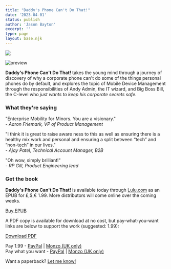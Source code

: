 ```yaml
---
title: "Daddy's Phone Can't Do That!"
date: '2023-04-01'
status: publish
author: 'Jason Bayton'
excerpt: ''
type: page
layout: base.njk
---
```


<div id="af_group">
<div id="af_img">
<img src="https://cdn.bayton.org/uploads/2023/04/daddysphonecantdothatcover.png">

![preview](https://cdn.bayton.org/uploads/2023/04/dpcdt_preview.png)

</div>
<div id="af_content">
<div id="af_text">

**Daddy's Phone Can't Do That!** takes the young mind through a journey of discovery of why a corporate phone can't do some of the things personal phones do by default, and explores the topic of Mobile Device Management through the responsibilities of Andy Admin, the IT wizard, and Big Boss Bill, the C-level who _just wants to keep his corporate secrets safe_.

### What they're saying

"Enterprise Mobility for Minors. You are a visionary."  
_- Aaron Friemark, VP of Product Management_

"I think it is great to raise aware ness to this as well as ensuring there is a healthy mix work and personal and ensuring a split between “tech” and “non-tech” in our lives."  
_- Ajay Patel, Technical Account Manager, B2B_

"Oh wow, simply brilliant!"  
_- RP Gill, Product Engineering lead_

### Get the book

**Daddy's Phone Can't Do That!** is available today through [Lulu.com](https://www.lulu.com/shop/jason-bayton-and-laila-ar%C3%AAde/daddys-phone-cant-do-that/ebook/product-8ervv5.html) as an EPUB for £,$,€ 1.99. More distributors will come online over the coming weeks.

<a class="button button-small" href="https://www.lulu.com/shop/jason-bayton-and-laila-ar%C3%AAde/daddys-phone-cant-do-that/ebook/product-8ervv5.html">Buy EPUB</a>

A PDF copy is available for download at no cost, but pay-what-you-want links are below to support the work (suggested: 1.99):

<a class="button button-small" href="https://cdn.bayton.org/uploads/2023/04/dpcdt_lg.pdf">Download PDF</a>

Pay 1.99 - [PayPal](https://paypal.me/jasonbayton/1.99) | [Monzo (UK only)](https://monzo.me/jasonbayton/1.99)  
Pay what you want - [PayPal](https://paypal.me/jasonbayton) | [Monzo (UK only)](https://monzo.me/jasonbayton)

Want a paperback? [Let me know!](https://docs.google.com/forms/d/e/1FAIpQLSdeWOEk1RzHZQj6Z5jte05H0vwK5WVMh7f7eZmD9AhQddcm6Q/viewform?usp=sf_link)


</div>
</div>
</div>


